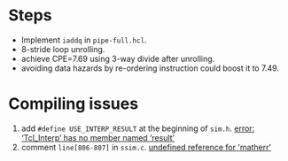 # Steps

* Implement `iaddq` in `pipe-full.hcl`.
* 8-stride loop unrolling.
* achieve CPE=7.69 using 3-way divide after unrolling.
* avoiding data hazards by re-ordering instruction could boost it to 7.49.

# Compiling issues

1. add `#define USE_INTERP_RESULT` at the beginning of `sim.h`. [error: ‘Tcl_Interp’ has no member named ‘result’](https://askubuntu.com/questions/372480/tcl-error-while-installing-wordnet)
2. comment `line[806-807]` in `ssim.c`. [undefined reference for 'matherr'](https://stackoverflow.com/questions/52903488/fail-to-build-y86-64-simulator-from-sources)
